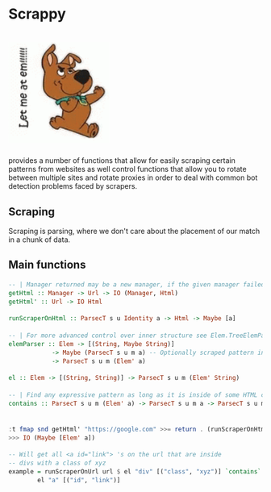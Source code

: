 # Scrappy #

# <img src="./scrappydoo.gif" width="200">


provides a number of functions that allow for easily scraping certain patterns from websites as well control functions that allow you to rotate between multiple sites and rotate proxies in order to deal with common bot detection problems faced by scrapers. 

## Scraping ## 

Scraping is parsing, where we don't care about the placement of our match in a chunk of data. 

## Main functions ## 

```haskell
-- | Manager returned may be a new manager, if the given manager failed 
getHtml :: Manager -> Url -> IO (Manager, Html) 
getHtml' :: Url -> IO Html

runScraperOnHtml :: ParsecT s u Identity a -> Html -> Maybe [a]

-- | For more advanced control over inner structure see Elem.TreeElemParser
elemParser :: Elem -> [(String, Maybe String)] 
            -> Maybe (ParsecT s u m a) -- Optionally scraped pattern inside this el, if specified, return element must have at least 1 
            -> ParsecT s u m (Elem' a)

el :: Elem -> [(String, String)] -> ParsecT s u m (Elem' String)

-- | Find any expressive pattern as long as it is inside of some HTML context 
contains :: ParsecT s u m (Elem' a) -> ParsecT s u m a -> ParsecT s u m a 


:t fmap snd getHtml' "https://google.com" >>= return . (runScraperOnHtml (el "a" [])   
>>> IO (Maybe [Elem' a])

-- Will get all <a id="link"> 's on the url that are inside
-- divs with a class of xyz
example = runScraperOnUrl url $ el "div" [("class", "xyz")] `contains`
        el "a" [("id", "link")]


```

